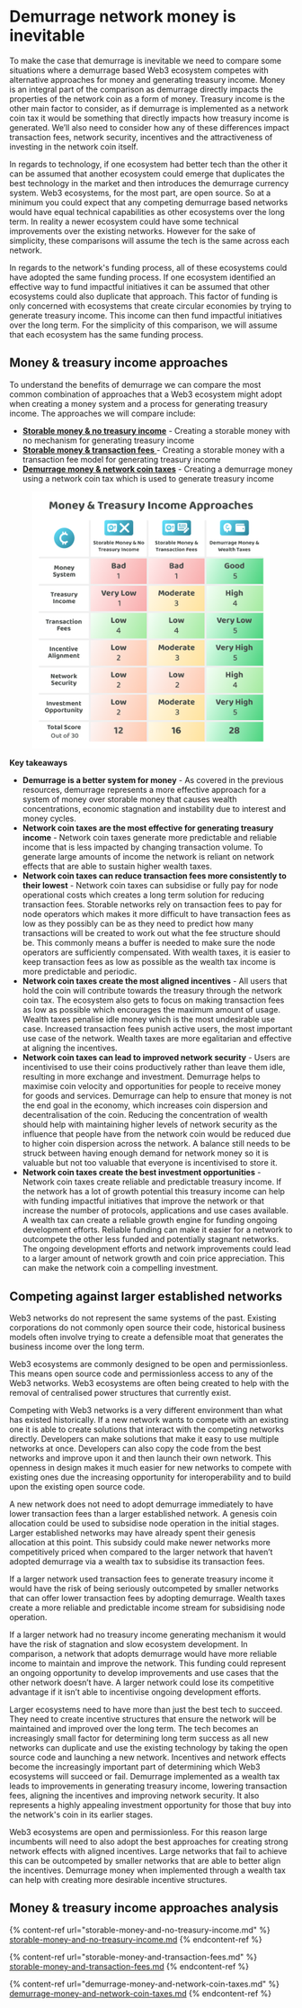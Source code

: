 # Demurrage network money is inevitable

To make the case that demurrage is inevitable we need to compare some situations where a demurrage based Web3 ecosystem competes with alternative approaches for money and generating treasury income. Money is an integral part of the comparison as demurrage directly impacts the properties of the network coin as a form of money. Treasury income is the other main factor to consider, as if demurrage is implemented as a network coin tax it would be something that directly impacts how treasury income is generated. We’ll also need to consider how any of these differences impact transaction fees, network security, incentives and the attractiveness of investing in the network coin itself.

In regards to technology, if one ecosystem had better tech than the other it can be assumed that another ecosystem could emerge that duplicates the best technology in the market and then introduces the demurrage currency system. Web3 ecosystems, for the most part, are open source. So at a minimum you could expect that any competing demurrage based networks would have equal technical capabilities as other ecosystems over the long term. In reality a newer ecosystem could have some technical improvements over the existing networks. However for the sake of simplicity, these comparisons will assume the tech is the same across each network.

In regards to the network's funding process, all of these ecosystems could have adopted the same funding process. If one ecosystem identified an effective way to fund impactful initiatives it can be assumed that other ecosystems could also duplicate that approach. This factor of funding is only concerned with ecosystems that create circular economies by trying to generate treasury income. This income can then fund impactful initiatives over the long term. For the simplicity of this comparison, we will assume that each ecosystem has the same funding process.



## Money & treasury income approaches

To understand the benefits of demurrage we can compare the most common combination of approaches that a Web3 ecosystem might adopt when creating a money system and a process for generating treasury income. The approaches we will compare include:

* [**Storable money & no treasury income**](storable-money-and-no-treasury-income.md) - Creating a storable money with no mechanism for generating treasury income
* [**Storable money & transaction fees** ](storable-money-and-transaction-fees.md)- Creating a storable money with a transaction fee model for generating treasury income
* [**Demurrage money & network coin taxes**](demurrage-money-and-network-coin-taxes.md) - Creating a demurrage money using a network coin tax which is used to generate treasury income

<figure><img src="../../.gitbook/assets/money-treasury-income-approaches.png" alt=""><figcaption></figcaption></figure>



**Key takeaways**

* **Demurrage is a better system for money** - As covered in the previous resources, demurrage represents a more effective approach for a system of money over storable money that causes wealth concentrations, economic stagnation and instability due to interest and money cycles.
* **Network coin taxes are the most effective for generating treasury income** - Network coin taxes generate more predictable and reliable income that is less impacted by changing transaction volume. To generate large amounts of income the network is reliant on network effects that are able to sustain higher wealth taxes.
* **Network coin taxes can reduce transaction fees more consistently to their lowest** - Network coin taxes can subsidise or fully pay for node operational costs which creates a long term solution for reducing transaction fees. Storable networks rely on transaction fees to pay for node operators which makes it more difficult to have transaction fees as low as they possibly can be as they need to predict how many transactions will be created to work out what the fee structure should be. This commonly means a buffer is needed to make sure the node operators are sufficiently compensated. With wealth taxes, it is easier to keep transaction fees as low as possible as the wealth tax income is more predictable and periodic.
* **Network coin taxes create the most aligned incentives** - All users that hold the coin will contribute towards the treasury through the network coin tax. The ecosystem also gets to focus on making transaction fees as low as possible which encourages the maximum amount of usage. Wealth taxes penalise idle money which is the most undesirable use case. Increased transaction fees punish active users, the most important use case of the network. Wealth taxes are more egalitarian and effective at aligning the incentives.
* **Network coin taxes can lead to improved network security** - Users are incentivised to use their coins productively rather than leave them idle, resulting in more exchange and investment. Demurrage helps to maximise coin velocity and opportunities for people to receive money for goods and services. Demurrage can help to ensure that money is not the end goal in the economy, which increases coin dispersion and decentralisation of the coin. Reducing the concentration of wealth should help with maintaining higher levels of network security as the influence that people have from the network coin would be reduced due to higher coin dispersion across the network. A balance still needs to be struck between having enough demand for network money so it is valuable but not too valuable that everyone is incentivised to store it.
* **Network coin taxes create the best investment opportunities** - Network coin taxes create reliable and predictable treasury income. If the network has a lot of growth potential this treasury income can help with funding impactful initiatives that improve the network or that increase the number of protocols, applications and use cases available. A wealth tax can create a reliable growth engine for funding ongoing development efforts. Reliable funding can make it easier for a network to outcompete the other less funded and potentially stagnant networks. The ongoing development efforts and network improvements could lead to a larger amount of network growth and coin price appreciation. This can make the network coin a compelling investment.



## Competing against larger established networks

Web3 networks do not represent the same systems of the past. Existing corporations do not commonly open source their code, historical business models often involve trying to create a defensible moat that generates the business income over the long term.

Web3 ecosystems are commonly designed to be open and permissionless. This means open source code and permissionless access to any of the Web3 networks. Web3 ecosystems are often being created to help with the removal of centralised power structures that currently exist.

Competing with Web3 networks is a very different environment than what has existed historically. If a new network wants to compete with an existing one it is able to create solutions that interact with the competing networks directly. Developers can make solutions that make it easy to use multiple networks at once. Developers can also copy the code from the best networks and improve upon it and then launch their own network. This openness in design makes it much easier for new networks to compete with existing ones due the increasing opportunity for interoperability and to build upon the existing open source code.

A new network does not need to adopt demurrage immediately to have lower transaction fees than a larger established network. A genesis coin allocation could be used to subsidise node operation in the initial stages. Larger established networks may have already spent their genesis allocation at this point. This subsidy could make newer networks more competitively priced when compared to the larger network that haven’t adopted demurrage via a wealth tax to subsidise its transaction fees.

If a larger network used transaction fees to generate treasury income it would have the risk of being seriously outcompeted by smaller networks that can offer lower transaction fees by adopting demurrage. Wealth taxes create a more reliable and predictable income stream for subsidising node operation.

If a larger network had no treasury income generating mechanism it would have the risk of stagnation and slow ecosystem development. In comparison, a network that adopts demurrage would have more reliable income to maintain and improve the network. This funding could represent an ongoing opportunity to develop improvements and use cases that the other network doesn’t have. A larger network could lose its competitive advantage if it isn’t able to incentivise ongoing development efforts.

Larger ecosystems need to have more than just the best tech to succeed. They need to create incentive structures that ensure the network will be maintained and improved over the long term. The tech becomes an increasingly small factor for determining long term success as all new networks can duplicate and use the existing technology by taking the open source code and launching a new network. Incentives and network effects become the increasingly important part of determining which Web3 ecosystems will succeed or fail. Demurrage implemented as a wealth tax leads to improvements in generating treasury income, lowering transaction fees, aligning the incentives and improving network security. It also represents a highly appealing investment opportunity for those that buy into the network's coin in its earlier stages.

Web3 ecosystems are open and permissionless. For this reason large incumbents will need to also adopt the best approaches for creating strong network effects with aligned incentives. Large networks that fail to achieve this can be outcompeted by smaller networks that are able to better align the incentives. Demurrage money when implemented through a wealth tax can help with creating more desirable incentive structures.



## Money & treasury income approaches **analysis**

{% content-ref url="storable-money-and-no-treasury-income.md" %}
[storable-money-and-no-treasury-income.md](storable-money-and-no-treasury-income.md)
{% endcontent-ref %}

{% content-ref url="storable-money-and-transaction-fees.md" %}
[storable-money-and-transaction-fees.md](storable-money-and-transaction-fees.md)
{% endcontent-ref %}

{% content-ref url="demurrage-money-and-network-coin-taxes.md" %}
[demurrage-money-and-network-coin-taxes.md](demurrage-money-and-network-coin-taxes.md)
{% endcontent-ref %}
